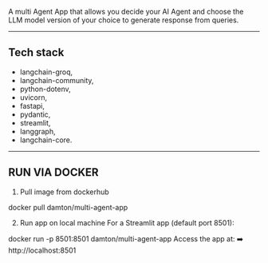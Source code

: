 A multi Agent App that allows you decide your AI Agent and choose the LLM model version of your choice to generate response from queries.

--- 

## Tech stack
- langchain-groq,
- langchain-community,
- python-dotenv,
- uvicorn,
- fastapi,
- pydantic,
- streamlit,
- langgraph,
- langchain-core.

---

## RUN VIA DOCKER
1. Pull image from dockerhub

docker pull damton/multi-agent-app

2. Run app on local machine
For a Streamlit app (default port 8501):

docker run -p 8501:8501 damton/multi-agent-app
Access the app at:
➡️ http://localhost:8501
